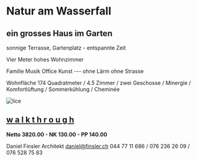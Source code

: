 # **Natur am Wasserfall**

## ein grosses Haus im Garten

sonnige Terrasse, Gartenplatz - entspannte Zeit

Vier Meter hohes Wohnzimmer

Familie Musik Office Kunst --- ohne Lärm ohne Strasse

Wohnfläche 174 Quadratmeter  / 4.5 Zimmer  / zwei Geschosse  / Minergie / Komfortlüftung / Sommerkühlung / Cheminée

![lice](.attachments.5692/lice.gif)



##    [**w a l k t h r o u g h**](https://my.matterport.com/show/?m=CShoARNzPcW)   

**Netto 3820.00  -  NK 130.00  -  PP 140.00**

Daniel Finsler Architekt [daniel@finsler.ch](www.finsler.ch)  044 77 11 686  /  076 236 26 09  /  076 528 75 83

